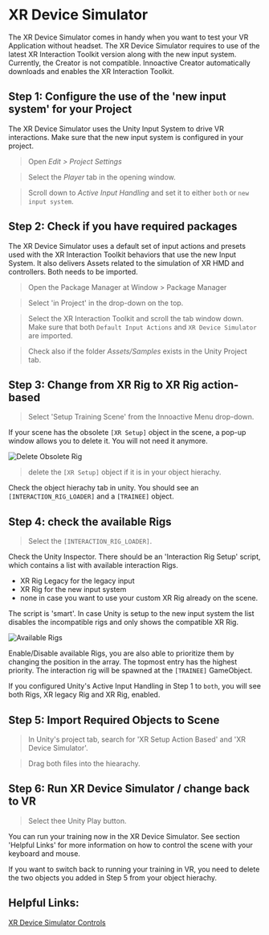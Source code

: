 # XR Device Simulator

The XR Device Simulator comes in handy when you want to test your VR Application without headset.
The XR Device Simulator requires to use of the latest XR Interaction Toolkit version along with the new input system. Currently, the Creator is not compatible.
Innoactive Creator automatically downloads and enables the XR Interaction Toolkit.


## Step 1: Configure the use of the 'new input system' for your Project
The XR Device Simulator uses the Unity Input System to drive VR interactions. Make sure that the new input system is configured in your project.

> Open _Edit > Project Settings_ 

> Select the _Player_ tab in the opening window. 

> Scroll down to _Active Input Handling_ and set it to either `both` or `new input system`.


## Step 2: Check if you have required packages
The XR Device Simulator uses a default set of input actions and presets used with the XR Interaction Toolkit behaviors that use the new Input System. It also delivers Assets related to the simulation of XR HMD and controllers. Both needs to be imported.

> Open the Package Manager at Window > Package Manager 

> Select 'in Project' in the drop-down on the top. 

> Select the XR Interaction Toolkit and scroll the tab window down. Make sure that both `Default Input Actions` and `XR Device Simulator` are imported. 

> Check also if the folder _Assets/Samples_ exists in the Unity Project tab.

## Step 3: Change from XR Rig to XR Rig action-based

> Select 'Setup Training Scene' from the Innoactive Menu drop-down.

If your scene has the obsolete `[XR Setup]` object in the scene, a pop-up window allows you to delete it. You will not need it anymore.

![Delete Obsolete Rig](../images/xr/dialogXRRigDeletion.png "A pop-up allows you to delete the obsolete `[XR Setup]` object from the scene")

> delete the `[XR Setup]` object if it is in your object hierachy.

Check the object hierachy tab in unity. You should see an `[INTERACTION_RIG_LOADER]` and a `[TRAINEE]` object.

## Step 4: check the available Rigs
>Select the `[INTERACTION_RIG_LOADER]`.

Check the Unity Inspector. There should be an 'Interaction Rig Setup' script, which contains a list with available interaction Rigs. 
- XR Rig Legacy for the legacy input
- XR Rig for the new input system
- none in case you want to use your custom XR Rig already on the scene.

The script is 'smart'. In case Unity is setup to the new input system the list disables the incompatible rigs and only shows the compatible XR Rig.

![Available Rigs](../images/xr/availableRigs.jpg "The Interaction Rig Setup script shows which Rigs are currently configured and available.")

Enable/Disable available Rigs, you are also able to prioritize them by changing the position in the array. The topmost entry has the highest priority. The interaction rig will be spawned at the `[TRAINEE]` GameObject.

If you configured Unity's Active Input Handling in Step 1 to `both`, you will see both Rigs, XR legacy Rig and XR Rig, enabled.

## Step 5: Import Required Objects to Scene


> In Unity's project tab, search for 'XR Setup Action Based' and 'XR Device Simulator'. 

> Drag both files into the hiearachy.

## Step 6: Run XR Device Simulator / change back to VR

> Select thee Unity Play button.

You can run your training now in the XR Device Simulator. See section 'Helpful Links' for more information on how to control the scene with your keyboard and mouse.

If you want to switch back to running your training in VR, you need to delete the two objects you added in Step 5 from your object hierachy.

## Helpful Links:
[XR Device Simulator Controls](https://docs.unity3d.com/Packages/com.unity.xr.interaction.toolkit@0.10/manual/samples.html#input-actions-asset-1)


